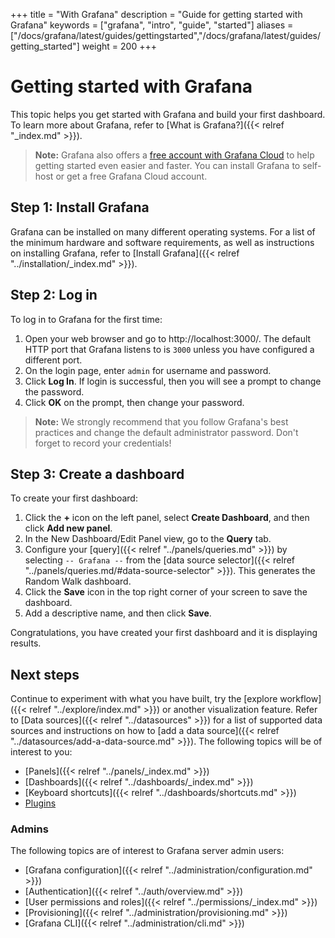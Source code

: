 +++
title = "With Grafana"
description = "Guide for getting started with Grafana"
keywords = ["grafana", "intro", "guide", "started"]
aliases = ["/docs/grafana/latest/guides/gettingstarted","/docs/grafana/latest/guides/getting_started"]
weight = 200
+++

# Getting started with Grafana

This topic helps you get started with Grafana and build your first dashboard. To learn more about Grafana, refer to [What is Grafana?]({{< relref "_index.md" >}}).

> **Note:** Grafana also offers a [free account with Grafana Cloud](https://grafana.com/signup/cloud/connect-account?pg=gsdocs) to help getting started even easier and faster. You can install Grafana to self-host or get a free Grafana Cloud account.

## Step 1: Install Grafana

Grafana can be installed on many different operating systems. For a list of the minimum hardware and software requirements, as well as instructions on installing Grafana, refer to [Install Grafana]({{< relref "../installation/_index.md" >}}).

## Step 2: Log in

To log in to Grafana for the first time:

1. Open your web browser and go to http://localhost:3000/. The default HTTP port that Grafana listens to is `3000` unless you have configured a different port.
1. On the login page, enter `admin` for username and password.
1. Click **Log In**. If login is successful, then you will see a prompt to change the password.
1. Click **OK** on the prompt, then change your password.

> **Note:** We strongly recommend that you follow Grafana's best practices and change the default administrator password. Don't forget to record your credentials!

## Step 3: Create a dashboard

To create your first dashboard:

1. Click the **+** icon on the left panel, select **Create Dashboard**, and then click **Add new panel**.
1. In the New Dashboard/Edit Panel view, go to the **Query** tab.
1. Configure your [query]({{< relref "../panels/queries.md" >}}) by selecting ``-- Grafana --`` from the [data source selector]({{< relref "../panels/queries.md/#data-source-selector" >}}). This generates the Random Walk dashboard.
1. Click the  **Save** icon in the top right corner of your screen to save the dashboard.
1. Add a descriptive name, and then click **Save**.

 Congratulations, you have created your first dashboard and it is displaying results.

## Next steps

 Continue to experiment with what you have built, try the [explore workflow]({{< relref "../explore/index.md" >}}) or another visualization feature. Refer to [Data sources]({{< relref "../datasources" >}}) for a list of supported data sources and instructions on how to [add a data source]({{< relref "../datasources/add-a-data-source.md" >}}). The following topics will be of interest to you:

- [Panels]({{< relref "../panels/_index.md" >}})
- [Dashboards]({{< relref "../dashboards/_index.md" >}})
- [Keyboard shortcuts]({{< relref "../dashboards/shortcuts.md" >}})
- [Plugins](https://grafana.com/grafana/plugins?orderBy=weight&direction=asc)

### Admins

The following topics are of interest to Grafana server admin users:

- [Grafana configuration]({{< relref "../administration/configuration.md" >}})
- [Authentication]({{< relref "../auth/overview.md" >}})
- [User permissions and roles]({{< relref "../permissions/_index.md" >}})
- [Provisioning]({{< relref "../administration/provisioning.md" >}})
- [Grafana CLI]({{< relref "../administration/cli.md" >}})
